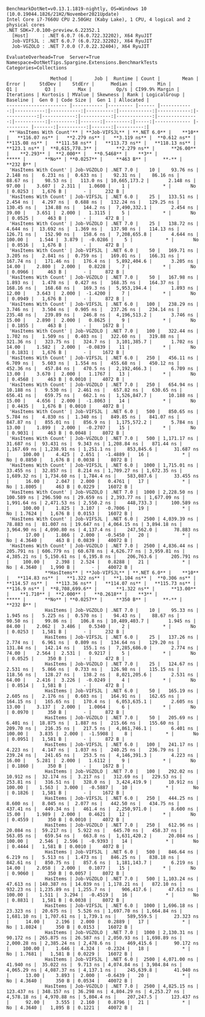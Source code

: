 
    BenchmarkDotNet=v0.13.1.1819-nightly, OS=Windows 10 (10.0.19044.1826/21H2/November2021Update)
    Intel Core i7-7660U CPU 2.50GHz (Kaby Lake), 1 CPU, 4 logical and 2 physical cores
    .NET SDK=7.0.100-preview.6.22352.1
      [Host]     : .NET 6.0.7 (6.0.722.32202), X64 RyuJIT
      Job-VIFSJL : .NET 6.0.7 (6.0.722.32202), X64 RyuJIT
      Job-VGZOLO : .NET 7.0.0 (7.0.22.32404), X64 RyuJIT

    EvaluateOverhead=True  Server=True  Namespace=DotNetTips.Spargine.Extensions.BenchmarkTests  
    Categories=Collections  

                    Method |        Job |  Runtime | Count |        Mean |      Error |     StdDev |    StdErr |      Median |         Min |          Q1 |          Q3 |        Max |         Op/s | CI99.9% Margin | Iterations | Kurtosis | MValue | Skewness | Rank | LogicalGroup | Baseline |  Gen 0 | Code Size |  Gen 1 | Allocated |
    ---------------------- |----------- |--------- |------ |------------:|-----------:|-----------:|----------:|------------:|------------:|------------:|------------:|-----------:|-------------:|---------------:|-----------:|---------:|-------:|---------:|-----:|------------- |--------- |-------:|----------:|-------:|----------:|
     **'HasItems With Count'** | **Job-VIFSJL** | **.NET 6.0** |    **10** |   **116.07 ns** |   **2.279 ns** |   **3.119 ns** |  **0.612 ns** |   **115.08 ns** |   **111.58 ns** |   **113.73 ns** |   **118.13 ns** |   **123.1 ns** |  **8,615,778.3** |       **2.279 ns** |      **26.00** |    **2.293** |  **2.000** |   **0.5468** |    **3** |            ***** |       **No** | **0.0257** |     **463 B** |      **-** |     **232 B** |
     'HasItems With Count' | Job-VGZOLO | .NET 7.0 |    10 |    93.76 ns |   2.148 ns |   6.231 ns |  0.633 ns |    92.31 ns |    86.16 ns |    88.67 ns |    98.53 ns |   113.0 ns | 10,665,173.2 |       2.148 ns |      97.00 |    3.607 |  2.311 |   1.0608 |    1 |            * |       No | 0.0253 |   1,676 B |      - |     232 B |
     'HasItems With Count' | Job-VIFSJL | .NET 6.0 |    25 |   133.51 ns |   2.454 ns |   4.297 ns |  0.688 ns |   132.24 ns |   129.25 ns |   130.45 ns |   134.88 ns |   144.2 ns |  7,490,332.1 |       2.454 ns |      39.00 |    3.651 |  2.000 |   1.3115 |    5 |            * |       No | 0.0525 |     463 B |      - |     472 B |
     'HasItems With Count' | Job-VGZOLO | .NET 7.0 |    25 |   138.72 ns |   4.644 ns |  13.692 ns |  1.369 ns |   137.98 ns |   114.13 ns |   126.71 ns |   152.90 ns |   158.6 ns |  7,208,655.8 |       4.644 ns |     100.00 |    1.544 |  3.879 |  -0.0286 |    5 |            * |       No | 0.0516 |   1,676 B |      - |     472 B |
     'HasItems With Count' | Job-VIFSJL | .NET 6.0 |    50 |   169.71 ns |   3.205 ns |   2.841 ns |  0.759 ns |   169.01 ns |   166.31 ns |   167.74 ns |   171.46 ns |   176.4 ns |  5,892,404.6 |       3.205 ns |      14.00 |    2.800 |  2.000 |   0.8228 |    7 |            * |       No | 0.0966 |     463 B |      - |     872 B |
     'HasItems With Count' | Job-VGZOLO | .NET 7.0 |    50 |   167.98 ns |   1.893 ns |   1.478 ns |  0.427 ns |   168.35 ns |   164.37 ns |   168.16 ns |   168.68 ns |   169.3 ns |  5,953,194.4 |       1.893 ns |      12.00 |    3.643 |  2.000 |  -1.4200 |    7 |            * |       No | 0.0949 |   1,676 B |      - |     872 B |
     'HasItems With Count' | Job-VIFSJL | .NET 6.0 |   100 |   238.29 ns |   3.746 ns |   3.504 ns |  0.905 ns |   237.26 ns |   234.14 ns |   235.48 ns |   239.89 ns |   246.8 ns |  4,196,513.2 |       3.746 ns |      15.00 |    2.890 |  2.000 |   0.8625 |    9 |            * |       No | 0.1855 |     463 B |      - |    1672 B |
     'HasItems With Count' | Job-VGZOLO | .NET 7.0 |   100 |   322.44 ns |   1.702 ns |   1.509 ns |  0.403 ns |   322.60 ns |   319.88 ns |   321.36 ns |   323.75 ns |   324.7 ns |  3,101,385.7 |       1.702 ns |      14.00 |    1.582 |  2.000 |  -0.0839 |   11 |            * |       No | 0.1831 |   1,676 B |      - |    1672 B |
     'HasItems With Count' | Job-VIFSJL | .NET 6.0 |   250 |   456.11 ns |   6.709 ns |   5.603 ns |  1.554 ns |   455.68 ns |   450.12 ns |   452.36 ns |   457.84 ns |   470.5 ns |  2,192,466.3 |       6.709 ns |      13.00 |    3.670 |  2.000 |   1.1767 |   13 |            * |       No | 0.4568 |     463 B | 0.0010 |    4072 B |
     'HasItems With Count' | Job-VGZOLO | .NET 7.0 |   250 |   654.94 ns |  10.188 ns |   9.530 ns |  2.461 ns |   657.82 ns |   630.65 ns |   656.41 ns |   659.75 ns |   662.1 ns |  1,526,847.7 |      10.188 ns |      15.00 |    4.656 |  2.000 |  -1.8063 |   14 |            * |       No | 0.4435 |   1,676 B | 0.0010 |    4072 B |
     'HasItems With Count' | Job-VIFSJL | .NET 6.0 |   500 |   850.65 ns |   5.784 ns |   4.830 ns |  1.340 ns |   849.85 ns |   841.07 ns |   847.87 ns |   855.01 ns |   856.9 ns |  1,175,572.2 |       5.784 ns |      13.00 |    1.899 |  2.000 |  -0.2707 |   15 |            * |       No | 0.9031 |     463 B | 0.0048 |    8072 B |
     'HasItems With Count' | Job-VGZOLO | .NET 7.0 |   500 | 1,171.17 ns |  31.687 ns |  93.431 ns |  9.343 ns | 1,208.84 ns |   871.44 ns | 1,167.69 ns | 1,238.91 ns | 1,251.1 ns |    853,845.6 |      31.687 ns |     100.00 |    4.425 |  2.651 |  -1.4889 |   16 |            * |       No | 0.8850 |   1,676 B | 0.0038 |    8072 B |
     'HasItems With Count' | Job-VIFSJL | .NET 6.0 |  1000 | 1,715.01 ns |  33.455 ns |  32.857 ns |  8.214 ns | 1,709.27 ns | 1,672.35 ns | 1,689.32 ns | 1,734.60 ns | 1,784.4 ns |    583,087.6 |      33.455 ns |      16.00 |    2.047 |  2.000 |   0.4761 |   17 |            * |       No | 1.8005 |     463 B | 0.0229 |   16072 B |
     'HasItems With Count' | Job-VGZOLO | .NET 7.0 |  1000 | 2,228.50 ns | 100.589 ns | 296.590 ns | 29.659 ns | 2,393.77 ns | 1,677.09 ns | 1,991.64 ns | 2,471.53 ns | 2,550.2 ns |    448,733.3 |     100.589 ns |     100.00 |    1.825 |  3.107 |  -0.7006 |   19 |            * |       No | 1.7624 |   1,676 B | 0.0153 |   16072 B |
     'HasItems With Count' | Job-VIFSJL | .NET 6.0 |  2500 | 4,039.39 ns |  78.883 ns |  81.007 ns | 19.647 ns | 4,064.15 ns | 3,894.18 ns | 3,964.90 ns | 4,090.80 ns | 4,137.4 ns |    247,562.0 |      78.883 ns |      17.00 |    1.866 |  2.000 |  -0.5450 |   20 |            * |       No | 4.3640 |     463 B | 0.0839 |   40072 B |
     'HasItems With Count' | Job-VGZOLO | .NET 7.0 |  2500 | 4,836.44 ns | 205.791 ns | 606.779 ns | 60.678 ns | 4,626.77 ns | 3,959.81 ns | 4,385.21 ns | 5,150.61 ns | 6,195.8 ns |    206,763.6 |     205.791 ns |     100.00 |    2.398 |  2.524 |   0.8288 |   21 |            * |       No | 4.3640 |   1,990 B |      - |   40072 B |
                  **HasItems** | **Job-VIFSJL** | **.NET 6.0** |    **10** |   **114.83 ns** |   **1.322 ns** |   **1.104 ns** |  **0.306 ns** |   **114.57 ns** |   **113.36 ns** |   **114.07 ns** |   **115.73 ns** |   **116.9 ns** |  **8,708,699.6** |       **1.322 ns** |      **13.00** |    **1.710** |  **2.000** |   **0.2618** |    **3** |            ***** |       **No** | **0.0257** |     **350 B** |      **-** |     **232 B** |
                  HasItems | Job-VGZOLO | .NET 7.0 |    10 |    95.33 ns |   1.945 ns |   5.225 ns |  0.570 ns |    94.43 ns |    88.67 ns |    90.50 ns |    99.86 ns |   106.8 ns | 10,489,403.7 |       1.945 ns |      84.00 |    2.062 |  3.486 |   0.5340 |    2 |            * |       No | 0.0253 |   1,581 B |      - |     232 B |
                  HasItems | Job-VIFSJL | .NET 6.0 |    25 |   137.26 ns |   2.774 ns |   6.961 ns |  0.809 ns |   134.64 ns |   129.20 ns |   131.84 ns |   142.14 ns |   155.1 ns |  7,285,686.0 |       2.774 ns |      74.00 |    2.564 |  2.531 |   0.9217 |    5 |            * |       No | 0.0525 |     350 B |      - |     472 B |
                  HasItems | Job-VGZOLO | .NET 7.0 |    25 |   124.67 ns |   2.531 ns |   5.866 ns |  0.733 ns |   126.98 ns |   115.15 ns |   118.56 ns |   128.27 ns |   138.2 ns |  8,021,205.6 |       2.531 ns |      64.00 |    2.416 |  3.226 |  -0.0249 |    4 |            * |       No | 0.0514 |   1,581 B |      - |     472 B |
                  HasItems | Job-VIFSJL | .NET 6.0 |    50 |   165.19 ns |   2.605 ns |   2.176 ns |  0.603 ns |   164.91 ns |   162.65 ns |   164.15 ns |   165.65 ns |   170.4 ns |  6,053,635.1 |       2.605 ns |      13.00 |    3.137 |  2.000 |   1.0064 |    6 |            * |       No | 0.0970 |     350 B |      - |     872 B |
                  HasItems | Job-VGZOLO | .NET 7.0 |    50 |   205.69 ns |   6.401 ns |  18.875 ns |  1.887 ns |   215.66 ns |   155.60 ns |   209.70 ns |   216.35 ns |   217.5 ns |  4,861,746.1 |       6.401 ns |     100.00 |    3.835 |  2.000 |  -1.5908 |    8 |            * |       No | 0.0951 |   1,581 B |      - |     872 B |
                  HasItems | Job-VIFSJL | .NET 6.0 |   100 |   241.17 ns |   4.223 ns |   4.147 ns |  1.037 ns |   240.25 ns |   236.79 ns |   239.24 ns |   241.65 ns |   253.5 ns |  4,146,391.3 |       4.223 ns |      16.00 |    5.281 |  2.000 |   1.6112 |    9 |            * |       No | 0.1860 |     350 B |      - |    1672 B |
                  HasItems | Job-VGZOLO | .NET 7.0 |   100 |   292.02 ns |  10.912 ns |  32.174 ns |  3.217 ns |   312.69 ns |   229.53 ns |   253.81 ns |   316.51 ns |   328.0 ns |  3,424,419.9 |      10.912 ns |     100.00 |    1.563 |  3.000 |  -0.5887 |   10 |            * |       No | 0.1826 |   1,581 B |      - |    1672 B |
                  HasItems | Job-VIFSJL | .NET 6.0 |   250 |   444.25 ns |   8.600 ns |   8.045 ns |  2.077 ns |   442.50 ns |   434.75 ns |   437.41 ns |   449.34 ns |   461.4 ns |  2,250,971.0 |       8.600 ns |      15.00 |    1.989 |  2.000 |   0.4621 |   12 |            * |       No | 0.4559 |     350 B | 0.0010 |    4072 B |
                  HasItems | Job-VGZOLO | .NET 7.0 |   250 |   612.96 ns |  20.084 ns |  59.217 ns |  5.922 ns |   645.70 ns |   458.37 ns |   563.05 ns |   659.54 ns |   663.8 ns |  1,631,420.2 |      20.084 ns |     100.00 |    2.546 |  2.596 |  -0.9393 |   14 |            * |       No | 0.4444 |   1,581 B | 0.0010 |    4072 B |
                  HasItems | Job-VIFSJL | .NET 6.0 |   500 |   846.64 ns |   6.219 ns |   5.513 ns |  1.473 ns |   846.25 ns |   838.18 ns |   842.61 ns |   850.75 ns |   857.6 ns |  1,181,143.7 |       6.219 ns |      14.00 |    2.058 |  2.000 |   0.1077 |   15 |            * |       No | 0.9060 |     350 B | 0.0057 |    8072 B |
                  HasItems | Job-VGZOLO | .NET 7.0 |   500 | 1,103.24 ns |  47.613 ns | 140.387 ns | 14.039 ns | 1,178.21 ns |   872.10 ns |   932.23 ns | 1,235.89 ns | 1,255.7 ns |    906,417.6 |      47.613 ns |     100.00 |    1.511 |  3.294 |  -0.4519 |   16 |            * |       No | 0.8831 |   1,581 B | 0.0038 |    8072 B |
                  HasItems | Job-VIFSJL | .NET 6.0 |  1000 | 1,696.18 ns |  23.323 ns |  20.675 ns |  5.526 ns | 1,697.70 ns | 1,664.84 ns | 1,681.10 ns | 1,707.61 ns | 1,739.1 ns |    589,559.5 |      23.323 ns |      14.00 |    2.196 |  2.000 |   0.2889 |   17 |            * |       No | 1.8024 |     350 B | 0.0153 |   16072 B |
                  HasItems | Job-VGZOLO | .NET 7.0 |  1000 | 2,130.31 ns |  90.172 ns | 265.875 ns | 26.587 ns | 2,050.93 ns | 1,698.89 ns | 2,000.28 ns | 2,385.24 ns | 2,478.6 ns |    469,415.6 |      90.172 ns |     100.00 |    1.646 |  4.324 |  -0.2324 |   18 |            * |       No | 1.7681 |   1,581 B | 0.0229 |   16072 B |
                  HasItems | Job-VIFSJL | .NET 6.0 |  2500 | 4,071.00 ns |  41.940 ns |  35.022 ns |  9.713 ns | 4,074.84 ns | 3,984.84 ns | 4,065.29 ns | 4,087.37 ns | 4,137.1 ns |    245,639.8 |      41.940 ns |      13.00 |    3.893 |  2.000 |  -0.6439 |   20 |            * |       No | 4.3640 |     350 B | 0.0534 |   40072 B |
                  HasItems | Job-VGZOLO | .NET 7.0 |  2500 | 4,825.15 ns | 123.437 ns | 348.157 ns | 36.298 ns | 4,804.29 ns | 4,253.27 ns | 4,578.18 ns | 4,970.88 ns | 5,804.4 ns |    207,247.5 |     123.437 ns |      92.00 |    3.555 |  2.160 |   0.8796 |   21 |            * |       No | 4.3640 |   1,895 B | 0.1221 |   40072 B |
